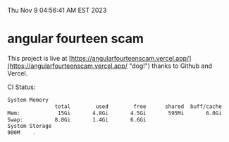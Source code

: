Thu Nov  9 04:56:41 AM EST 2023

# angular fourteen scam


This project is live at [https://angularfourteenscam.vercel.app/](https://angularfourteenscam.vercel.app/ "dog!") thanks to Github and Vercel.

CI Status: 

```bash
System Memory
               total        used        free      shared  buff/cache   available
Mem:            15Gi       4.8Gi       4.5Gi       595Mi       6.0Gi       9.6Gi
Swap:          8.0Gi       1.4Gi       6.6Gi
System Storage
900M	.
```

